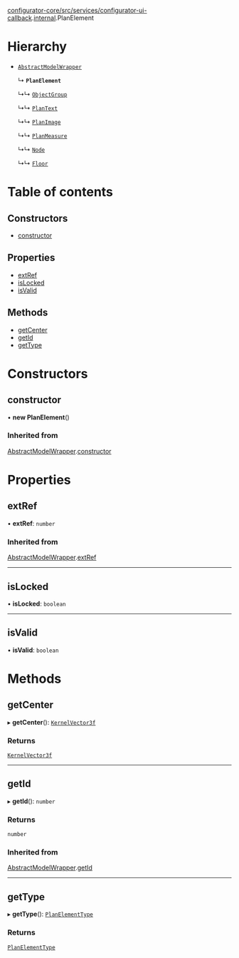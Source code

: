 [configurator-core/src/services/configurator-ui-callback](../modules/configurator_core_src_services_configurator_ui_callback.md).[internal](../modules/configurator_core_src_services_configurator_ui_callback._internal_.md).PlanElement

# Hierarchy

- [`AbstractModelWrapper`](configurator_core_src_roomle_configurator._internal_.AbstractModelWrapper.md)

  ↳ **`PlanElement`**

  ↳↳ [`ObjectGroup`](configurator_core_src_services_configurator_ui_callback._internal_.ObjectGroup.md)

  ↳↳ [`PlanText`](configurator_core_src_services_configurator_ui_callback._internal_.PlanText.md)

  ↳↳ [`PlanImage`](configurator_core_src_services_configurator_ui_callback._internal_.PlanImage.md)

  ↳↳ [`PlanMeasure`](configurator_core_src_services_configurator_ui_callback._internal_.PlanMeasure.md)

  ↳↳ [`Node`](configurator_core_src_services_configurator_ui_callback._internal_.Node.md)

  ↳↳ [`Floor`](configurator_core_src_services_configurator_ui_callback._internal_.Floor.md)

# Table of contents

## Constructors

- [constructor](configurator_core_src_services_configurator_ui_callback._internal_.PlanElement.md#constructor)

## Properties

- [extRef](configurator_core_src_services_configurator_ui_callback._internal_.PlanElement.md#extref)
- [isLocked](configurator_core_src_services_configurator_ui_callback._internal_.PlanElement.md#islocked)
- [isValid](configurator_core_src_services_configurator_ui_callback._internal_.PlanElement.md#isvalid)

## Methods

- [getCenter](configurator_core_src_services_configurator_ui_callback._internal_.PlanElement.md#getcenter)
- [getId](configurator_core_src_services_configurator_ui_callback._internal_.PlanElement.md#getid)
- [getType](configurator_core_src_services_configurator_ui_callback._internal_.PlanElement.md#gettype)

# Constructors

## constructor

• **new PlanElement**()

### Inherited from

[AbstractModelWrapper](configurator_core_src_roomle_configurator._internal_.AbstractModelWrapper.md).[constructor](configurator_core_src_roomle_configurator._internal_.AbstractModelWrapper.md#constructor)

# Properties

## extRef

• **extRef**: `number`

### Inherited from

[AbstractModelWrapper](configurator_core_src_roomle_configurator._internal_.AbstractModelWrapper.md).[extRef](configurator_core_src_roomle_configurator._internal_.AbstractModelWrapper.md#extref)

___

## isLocked

• **isLocked**: `boolean`

___

## isValid

• **isValid**: `boolean`

# Methods

## getCenter

▸ **getCenter**(): [`KernelVector3f`](../interfaces/typings_kernel.KernelVector3f.md)

### Returns

[`KernelVector3f`](../interfaces/typings_kernel.KernelVector3f.md)

___

## getId

▸ **getId**(): `number`

### Returns

`number`

### Inherited from

[AbstractModelWrapper](configurator_core_src_roomle_configurator._internal_.AbstractModelWrapper.md).[getId](configurator_core_src_roomle_configurator._internal_.AbstractModelWrapper.md#getid)

___

## getType

▸ **getType**(): [`PlanElementType`](../enums/configurator_core_src_services_configurator_ui_callback._internal_.PlanElementType.md)

### Returns

[`PlanElementType`](../enums/configurator_core_src_services_configurator_ui_callback._internal_.PlanElementType.md)
